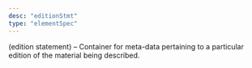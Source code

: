 ```yaml
---
desc: "editionStmt"
type: "elementSpec"
---
```


(edition statement) – Container for meta-data pertaining to a particular edition of
the
material being described.